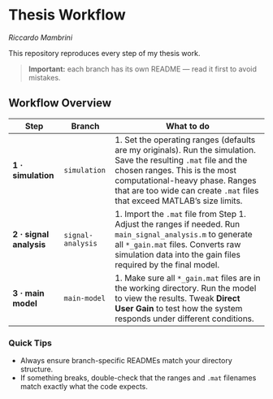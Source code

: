 
# Thesis Workflow  
*Riccardo Mambrini*

This repository reproduces every step of my thesis work.  
> **Important:** each branch has its own README — read it first to avoid mistakes.

## Workflow Overview

| Step | Branch | What to do |
|-----------|--------|------------|
| **1 · simulation** | `simulation` | 1. Set the operating ranges (defaults are my originals). Run the simulation. Save the resulting `.mat` file and the chosen ranges. This is the most computational-heavy phase. Ranges that are too wide can create `.mat` files that exceed MATLAB’s size limits. 
| **2 · signal analysis** | `signal-analysis` | 1. Import the `.mat` file from Step 1. Adjust the ranges if needed. Run `main_signal_analysis.m` to generate all `*_gain.mat` files. Converts raw simulation data into the gain files required by the final model. 
| **3 · main model** | `main-model` | 1. Make sure all `*_gain.mat` files are in the working directory. Run the model to view the results. Tweak **Direct User Gain** to test how the system responds under different conditions.

### Quick Tips
* Always ensure branch-specific READMEs match your directory structure.  
* If something breaks, double-check that the ranges and `.mat` filenames match exactly what the code expects.


